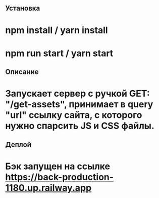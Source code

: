## Установка 
# npm install / yarn install
# npm run start / yarn start

## Описание
# Запускает сервер с ручкой GET: "/get-assets", принимает в query "url" ссылку сайта, с которого нужно спарсить JS и CSS файлы.

## Деплой
# Бэк запущен на ссылке https://back-production-1180.up.railway.app
